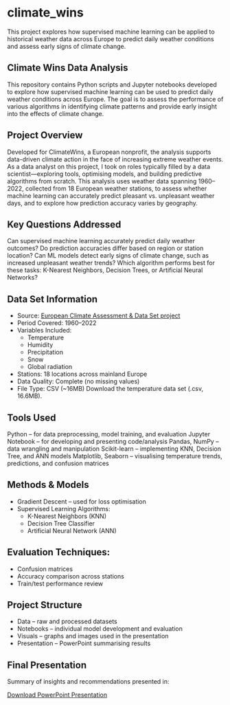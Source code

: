 # climate_wins
This project explores how supervised machine learning can be applied to historical weather data across Europe to predict daily weather conditions and assess early signs of climate change. 

## Climate Wins Data Analysis
This repository contains Python scripts and Jupyter notebooks developed to explore how supervised machine learning can be used to predict daily weather conditions across Europe. The goal is to assess the performance of various algorithms in identifying climate patterns and provide early insight into the effects of climate change.

## Project Overview
Developed for ClimateWins, a European nonprofit, the analysis supports data-driven climate action in the face of increasing extreme weather events. As a data analyst on this project, I took on roles typically filled by a data scientist—exploring tools, optimising models, and building predictive algorithms from scratch. This analysis uses weather data spanning 1960–2022, collected from 18 European weather stations, to assess whether machine learning can accurately predict pleasant vs. unpleasant weather days, and to explore how prediction accuracy varies by geography.

## Key Questions Addressed
Can supervised machine learning accurately predict daily weather outcomes?
Do prediction accuracies differ based on region or station location?
Can ML models detect early signs of climate change, such as increased unpleasant weather trends?
Which algorithm performs best for these tasks: K-Nearest Neighbors, Decision Trees, or Artificial Neural Networks?

## Data Set Information 
- Source: [European Climate Assessment & Data Set project](https://www.ecad.eu/)
- Period Covered: 1960–2022
- Variables Included:
  - Temperature
  - Humidity
  - Precipitation
  - Snow
  - Global radiation
- Stations: 18 locations across mainland Europe
- Data Quality: Complete (no missing values)
- File Type: CSV (~16MB) Download the temperature data set (.csv, 16.6MB).
  
## Tools Used
Python – for data preprocessing, model training, and evaluation
Jupyter Notebook – for developing and presenting code/analysis
Pandas, NumPy – data wrangling and manipulation
Scikit-learn – implementing KNN, Decision Tree, and ANN models
Matplotlib, Seaborn – visualising temperature trends, predictions, and confusion matrices

## Methods & Models
- Gradient Descent – used for loss optimisation
- Supervised Learning Algorithms:
  - K-Nearest Neighbors (KNN)
  - Decision Tree Classifier
  - Artificial Neural Network (ANN)

## Evaluation Techniques:
- Confusion matrices
- Accuracy comparison across stations
- Train/test performance review

## Project Structure
- Data – raw and processed datasets
- Notebooks – individual model development and evaluation
- Visuals – graphs and images used in the presentation
- Presentation – PowerPoint summarising results

## Final Presentation
Summary of insights and recommendations presented in:

[Download PowerPoint Presentation](1.6_Presenting_Machine_Learning_Results_v3.pdf)

